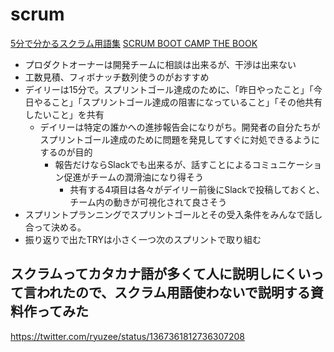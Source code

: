 # scrum
[5分で分かるスクラム用語集](https://www.ryuzee.com/contents/blog/7137)
[SCRUM BOOT CAMP THE BOOK](https://www.amazon.co.jp/SCRUM-BOOT-CAMP-BOOK%E3%80%90%E5%A2%97%E8%A3%9C%E6%94%B9%E8%A8%82%E7%89%88%E3%80%91-%E3%82%B9%E3%82%AF%E3%83%A9%E3%83%A0%E3%83%81%E3%83%BC%E3%83%A0%E3%81%A7%E3%81%AF%E3%81%98%E3%82%81%E3%82%8B%E3%82%A2%E3%82%B8%E3%83%A3%E3%82%A4%E3%83%AB%E9%96%8B%E7%99%BA/dp/4798163686/ref=asc_df_4798163686/?tag=jpgo-22&linkCode=df0&hvadid=342397001181&hvpos=&hvnetw=g&hvrand=17482541504766999007&hvpone=&hvptwo=&hvqmt=&hvdev=c&hvdvcmdl=&hvlocint=&hvlocphy=1009279&hvtargid=pla-932422243914&psc=1&th=1&psc=1&tag=&ref=&adgrpid=72867581430&hvpone=&hvptwo=&hvadid=342397001181&hvpos=&hvnetw=g&hvrand=17482541504766999007&hvqmt=&hvdev=c&hvdvcmdl=&hvlocint=&hvlocphy=1009279&hvtargid=pla-932422243914)


- プロダクトオーナーは開発チームに相談は出来るが、干渉は出来ない
- 工数見積、フィボナッチ数列使うのがおすすめ
- デイリーは15分で。スプリントゴール達成のために、「昨日やったこと」「今日やること」「スプリントゴール達成の阻害になっていること」「その他共有したいこと」を共有
  - デイリーは特定の誰かへの進捗報告会になりがち。開発者の自分たちがスプリントゴール達成のために問題を発見してすぐに対処できるようにするのが目的
    - 報告だけならSlackでも出来るが、話すことによるコミュニケーション促進がチームの潤滑油になり得そう
      - 共有する4項目は各々がデイリー前後にSlackで投稿しておくと、チーム内の動きが可視化されて良さそう
- スプリントプランニングでスプリントゴールとその受入条件をみんなで話し合って決める。
- 振り返りで出たTRYは小さく一つ次のスプリントで取り組む

## スクラムってカタカナ語が多くて人に説明しにくいって言われたので、スクラム用語使わないで説明する資料作ってみた
https://twitter.com/ryuzee/status/1367361812736307208
